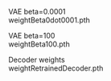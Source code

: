 
VAE beta=0.0001 <br>
weightBeta0dot0001.pth

VAE beta=100 <br>
weightBeta100.pth

Decoder weights <br>
weightRetrainedDecoder.pth
